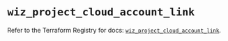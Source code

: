 # `wiz_project_cloud_account_link`

Refer to the Terraform Registry for docs: [`wiz_project_cloud_account_link`](https://registry.terraform.io/providers/axtongrams/wiz/1.2.5/docs/resources/project_cloud_account_link).
